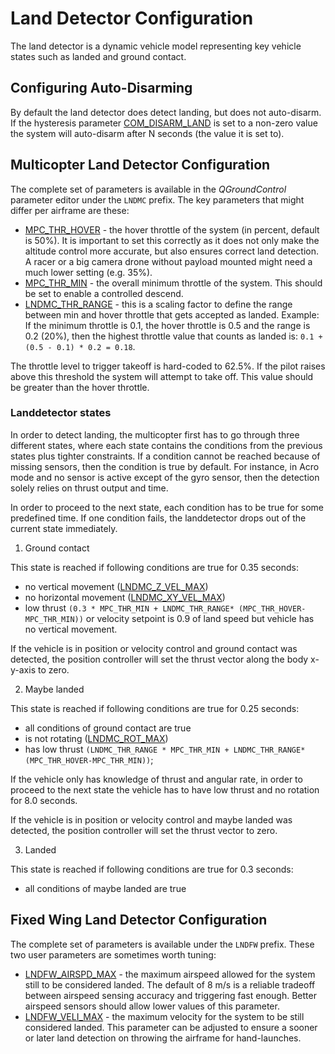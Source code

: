 # Land Detector Configuration

The land detector is a dynamic vehicle model representing key vehicle states such as landed and ground contact.

## Configuring Auto-Disarming

By default the land detector does detect landing, but does not auto-disarm. If the hysteresis parameter [COM_DISARM_LAND](../advanced/parameter_reference.md#COM_DISARM_LAND) is set to a non-zero value the system will auto-disarm after N seconds \(the value it is set to\).

## Multicopter Land Detector Configuration

The complete set of parameters is available in the *QGroundControl* parameter editor under the `LNDMC` prefix. The key parameters that might differ per airframe are these:


* [MPC_THR_HOVER](../advanced/parameter_reference.md#MPC_THR_HOVER) - the hover throttle of the system \(in percent, default is 50%\). It is important to set this correctly as it does not only make the altitude control more accurate, but also ensures correct land detection. A racer or a big camera drone without payload mounted might need a much lower setting \(e.g. 35%\).
* [MPC_THR_MIN](../advanced/parameter_reference.md#MPC_THR_MIN) - the overall minimum throttle of the system. This should be set to enable a controlled descend.
* [LNDMC_THR_RANGE](../advanced/parameter_reference.md#LNDMC_THR_RANGE) - this is a scaling factor to define the range between min and hover throttle that gets accepted as landed. Example: If the minimum throttle is 0.1, the hover throttle is 0.5 and the range is 0.2 \(20%\), then the highest throttle value that counts as landed is: `0.1 + (0.5 - 0.1) * 0.2 = 0.18`.

The throttle level to trigger takeoff is hard-coded to 62.5%. If the pilot raises above this threshold the system will attempt to take off. This value should be greater than the hover throttle.

### Landdetector states

In order to detect landing, the multicopter first has to go through three different states, where each state contains the conditions from the previous states plus tighter constraints. 
If a condition cannot be reached because of missing sensors, then the condition is true by default. 
For instance, in Acro mode and no sensor is active except of the gyro sensor, then the detection solely relies on thrust output and time. 
 
In order to proceed to the next state, each condition has to be true for some predefined time. 
If one condition fails, the landdetector drops out of the current state immediately. 

1. Ground contact

This state is reached if following conditions are true for 0.35 seconds:

- no vertical movement ([LNDMC_Z_VEL_MAX](../advanced/parameter_reference.md#LNDMC_Z_VEL_MAX))
- no horizontal movement ([LNDMC_XY_VEL_MAX](../advanced/parameter_reference.md#LNDMC_XY_VEL_MAX))
- low thrust `(0.3 * MPC_THR_MIN + LNDMC_THR_RANGE* (MPC_THR_HOVER-MPC_THR_MIN))` or velocity setpoint is 0.9 of land speed but vehicle has no vertical movement.

If the vehicle is in position or velocity control and ground contact was detected, 
the position controller will set the thrust vector along the body x-y-axis to zero. 

2. Maybe landed

This state is reached if following conditions are true for 0.25 seconds:

- all conditions of ground contact are true
- is not rotating ([LNDMC_ROT_MAX](../advanced/parameter_reference.md#LNDMC_ROT_MAX))
- has low thrust `(LNDMC_THR_RANGE * MPC_THR_MIN + LNDMC_THR_RANGE* (MPC_THR_HOVER-MPC_THR_MIN))`; 

If the vehicle only has knowledge of thrust and angular rate, 
in order to proceed to the next state the vehicle has to have low thrust and no rotation for 8.0 seconds. 

If the vehicle is in position or velocity control and maybe landed was detected, the position controller will set the thrust vector to zero. 


3. Landed

This state is reached if following conditions are true for 0.3 seconds:
- all conditions of maybe landed are true


## Fixed Wing Land Detector Configuration

The complete set of parameters is available under the `LNDFW` prefix. These two user parameters are sometimes worth tuning:

* [LNDFW_AIRSPD_MAX](../advanced/parameter_reference.md#LNDFW_AIRSPD_MAX) - the maximum airspeed allowed for the system still to be considered landed. The default of 8 m/s is a reliable tradeoff between airspeed sensing accuracy and triggering fast enough. Better airspeed sensors should allow lower values of this parameter.
* [LNDFW_VELI_MAX](../advanced/parameter_reference.md#LNDFW_VELI_MAX) - the maximum velocity for the system to be still considered landed. This parameter can be adjusted to ensure a sooner or later land detection on throwing the airframe for hand-launches.



